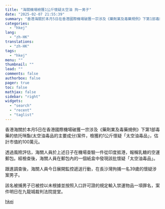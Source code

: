 ```yaml
---
title: "海關機場檢獲1公斤懷疑太空油 拘一男子"
date: "2025-02-07 21:55:39"
summary: "香港海關於本月5日在香港國際機場破獲一宗涉及《藥劑業及毒藥規例》下第1部毒藥的依托咪酯(太空油毒品的..."
categories:
  - "hkej"
lang:
  - "zh-HK"
translations:
  - "zh-HK"
tags:
  - "hkej"
menu: ""
thumbnail: ""
lead: ""
comments: false
authorbox: false
pager: true
toc: false
mathjax: false
sidebar: "right"
widgets:
  - "search"
  - "recent"
  - "taglist"
---
```


香港海關於本月5日在香港國際機場破獲一宗涉及《藥劑業及毒藥規例》下第1部毒藥的依托咪酯(太空油毒品的主要成分)案件，檢獲約1公斤懷疑「太空油毒品」，估計市值約100萬元。

透過風險評估，海關人員於上述日子在機場查驗一件從印度抵港，報稱乳糖的空運郵包。經檢查後，海關人員在郵包內的一個紙盒中發現該批懷疑「太空油毒品」。

跟進調查後，海關人員今日展開監控遞送行動，在長沙灣拘捕一名39歲的懷疑涉案男子。

該名被捕男子已被控以未根據並按照入口許可證的規定輸入禁運物品一項罪名，案件明日在九龍城裁判法院提堂。

[hkej](https://www2.hkej.com/instantnews/current/article/3995640/%E6%B5%B7%E9%97%9C%E6%A9%9F%E5%A0%B4%E6%AA%A2%E7%8D%B21%E5%85%AC%E6%96%A4%E6%87%B7%E7%96%91%E5%A4%AA%E7%A9%BA%E6%B2%B9+%E6%8B%98%E4%B8%80%E7%94%B7%E5%AD%90)

